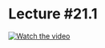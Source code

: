 # Lecture #21.1

[![Watch the video](https://img.youtube.com/vi/EwBNTOhczok/0.jpg)](https://www.youtube.com/watch?v=EwBNTOhczok&list=PLoROMvodv4rPzLcXBhbCFt8ahPrQGFSmN&index=57)
